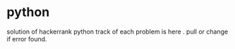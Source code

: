 # python
solution of hackerrank python track
of each problem is here .
pull or change if error found.
